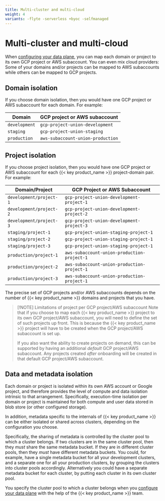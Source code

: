 ```yaml
---
title: Multi-cluster and multi-cloud
weight: 4
variants: -flyte -serverless +byoc -selfmanaged
---
```


# Multi-cluster and multi-cloud

When [configuring your data plane](./configuring-your-data-plane), you can map each domain or project to its own GCP project or AWS subaccount. You can even mix cloud providers: Some of your domains and/or projects can be mapped to AWS subaccounts while others can be mapped to GCP projects.

## Domain isolation

If you choose domain isolation, then you would have one GCP project or AWS subaccount for each domain. For example:

| Domain        | GCP project or AWS subaccount     |
| ------------- | --------------------------------- |
| `development` | `gcp-project-union-development`   |
| `staging`     | `gcp-project-union-staging`       |
| `production`  | `aws-subaccount-union-production` |

## Project isolation

If you choose project isolation, then you would have one GCP project or AWS subaccount for each {{< key product_name >}} project-domain pair. For example:

| Domain/Project          | GCP Project or AWS Subaccount               |
| ----------------------- | ------------------------------------------- |
| `development/project-1` | `gcp-project-union-development-project-1`   |
| `development/project-2` | `gcp-project-union-development-project-2`   |
| `development/project-3` | `gcp-project-union-development-project-3`   |
| `staging/project-1`     | `gcp-project-union-staging-project-1`       |
| `staging/project-2`     | `gcp-project-union-staging-project-1`       |
| `staging/project-3`     | `gcp-project-union-staging-project-1`       |
| `production/project-1`  | `aws-subaccount-union-production-project-1` |
| `production/project-2`  | `aws-subaccount-union-production-project-1` |
| `production/project-3`  | `aws-subaccount-union-production-project-1` |

The precise set of GCP projects and/or AWS subaccounts depends on the number of {{< key product_name >}} domains and projects that you have.

> [!NOTE] Limitations of project per GCP project/AWS subaccount
> Note that if you choose to map each {{< key product_name >}} project to its own GCP project/AWS subaccount,
> you will need to define the set of such projects up front. This is because the {{< key product_name >}} project will have to be
> created when the GCP project/AWS subaccount is set up.
>
> If you also want the ability to create projects on demand, this can be supported by having an additional
> _default_ GCP project/AWS subaccount. Any projects created _after_ onboarding will be created in that
> default GCP project/AWS subaccount.

## Data and metadata isolation

Each domain or project is isolated within its own AWS account or Google project, and therefore provides the level of compute and data isolation intrinsic to that arrangement. Specifically, execution-time isolation per domain or project is maintained for both compute and user data stored in blob store (or other configured storage).

In addition, metadata specific to the internals of {{< key product_name >}} can be either isolated or shared across clusters, depending on the configuration you choose.

Specifically, the sharing of metadata is controlled by the cluster pool to which a cluster belongs. If two clusters are in the same cluster pool, then they _must_ share the same metadata bucket. If they are in different cluster pools, then they _must_ have different metadata buckets. You could, for example, have a single metadata bucket for all your development clusters, and a separate one for all your production clusters, by grouping the clusters into cluster pools accordingly. Alternatively you could have a separate metadata bucket for each cluster, by putting each cluster in its own cluster pool.

You specify the cluster pool to which a cluster belongs when you [configure your data plane](./configuring-your-data-plane) with the help of the {{< key product_name >}} team.
